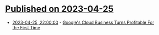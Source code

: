 # [Published on 2023-04-25](index.md)

* [2023-04-25, 22:00:00](https://news.slashdot.org/story/23/04/25/2017203/googles-cloud-business-turns-profitable-for-the-first-time?utm_source=rss1.0mainlinkanon&utm_medium=feed) - [Google's Cloud Business Turns Profitable For the First Time](https://news.slashdot.org/story/23/04/25/2017203/googles-cloud-business-turns-profitable-for-the-first-time?utm_source=rss1.0mainlinkanon&utm_medium=feed)

